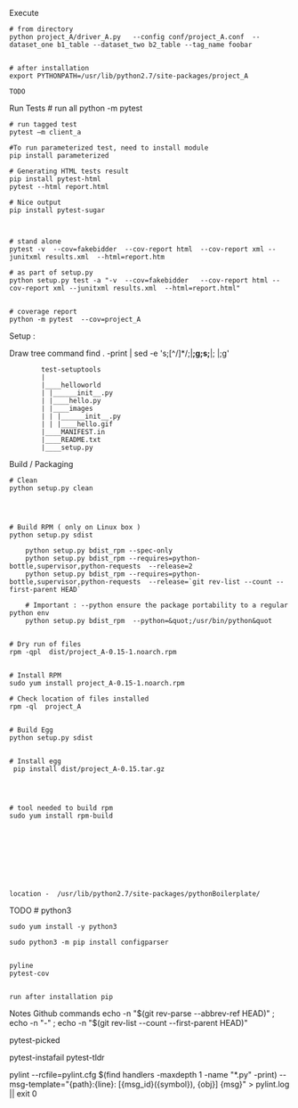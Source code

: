 

Execute  
 
    # from directory 
    python project_A/driver_A.py   --config conf/project_A.conf  --dataset_one b1_table --dataset_two b2_table --tag_name foobar


    # after installation 
    export PYTHONPATH=/usr/lib/python2.7/site-packages/project_A

    TODO 




Run Tests 
    # run all 
    python -m pytest

    # run tagged test 
    pytest –m client_a

    #To run parameterized test, need to install module 
    pip install parameterized

    # Generating HTML tests result
    pip install pytest-html
    pytest --html report.html

    # Nice output 
    pip install pytest-sugar
     


    # stand alone 
    pytest -v  --cov=fakebidder  --cov-report html  --cov-report xml --junitxml results.xml  --html=report.htm 

    # as part of setup.py 
    python setup.py test -a "-v  --cov=fakebidder   --cov-report html --cov-report xml --junitxml results.xml  --html=report.html"


    # coverage report 
    python -m pytest  --cov=project_A






Setup  :

   Draw tree command 
   find . -print | sed -e 's;[^/]*/;|____;g;s;____|; |;g'


            test-setuptools
            |
            |____helloworld
            | |______init__.py
            | |____hello.py
            | |____images
            | | |______init__.py
            | | |____hello.gif
            |____MANIFEST.in
            |____README.txt
            |____setup.py


Build / Packaging 


    # Clean 
    python setup.py clean

    


    # Build RPM ( only on Linux box )
    python setup.py sdist 

        python setup.py bdist_rpm --spec-only  
        python setup.py bdist_rpm --requires=python-bottle,supervisor,python-requests  --release=2
        python setup.py bdist_rpm --requires=python-bottle,supervisor,python-requests  --release=`git rev-list --count --first-parent HEAD`

        # Important : --python ensure the package portability to a regular python env
        python setup.py bdist_rpm  --python=&quot;/usr/bin/python&quot


    # Dry run of files 
    rpm -qpl  dist/project_A-0.15-1.noarch.rpm


    # Install RPM
    sudo yum install project_A-0.15-1.noarch.rpm

    # Check location of files installed 
    rpm -ql  project_A


    # Build Egg 
    python setup.py sdist


    # Install egg 
     pip install dist/project_A-0.15.tar.gz




    # tool needed to build rpm 
    sudo yum install rpm-build









    location -  /usr/lib/python2.7/site-packages/pythonBoilerplate/







TODO 
    # python3 
  
    sudo yum install -y python3

    sudo python3 -m pip install configparser


    pyline 
    pytest-cov


    run after installation pip 






Notes 
   Github commands 
   echo -n "$(git rev-parse --abbrev-ref HEAD)" ; echo -n "-" ; echo -n "$(git rev-list --count --first-parent HEAD)"







pytest-picked

pytest-instafail
pytest-tldr

pylint --rcfile=pylint.cfg $(find handlers -maxdepth 1 -name "*.py" -print)  --msg-template="{path}:{line}: [{msg_id}({symbol}), {obj}] {msg}" > pylint.log || exit 0

